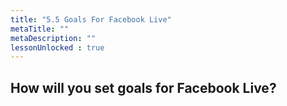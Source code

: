 ```yaml
---
title: "5.5 Goals For Facebook Live"
metaTitle: ""
metaDescription: ""
lessonUnlocked : true
---
```


## How will you set goals for Facebook Live?


<YoutubeView id="5W8ADLi_8aI"/>

